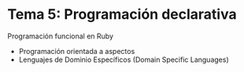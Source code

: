 # Tema 5: Programación declarativa

Programación funcional en Ruby

* Programación orientada a aspectos 
* Lenguajes de Dominio Específicos (Domain Specific Languages)

